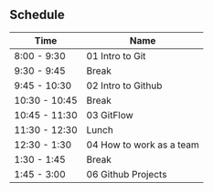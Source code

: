 ## Schedule

| Time          | Name                     |
| ------------- | ------------------------ |
| 8:00 - 9:30   | 01 Intro to Git          |
| 9:30 - 9:45   | Break                    |
| 9:45 - 10:30  | 02 Intro to Github       |
| 10:30 - 10:45 | Break                    |
| 10:45 - 11:30 | 03 GitFlow               |
| 11:30 - 12:30 | Lunch                    |
| 12:30 - 1:30  | 04 How to work as a team |
| 1:30 - 1:45   | Break                    |
| 1:45 - 3:00   | 06 Github Projects       |

